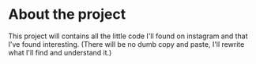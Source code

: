# About the project

This project will contains all the little code I'll found on instagram and that I've found interesting.
(There will be no dumb copy and paste, I'll rewrite what I'll find and understand it.)